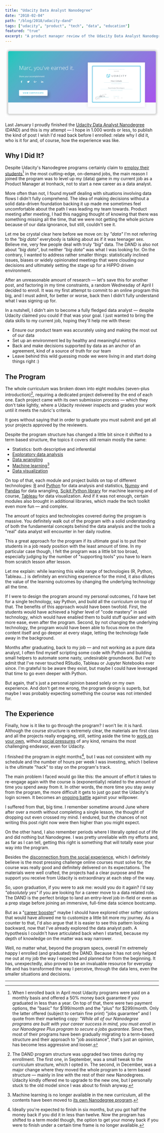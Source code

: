 ```yaml
---
title: "Udacity Data Analyst Nanodegree"
date: "2018-02-04"
path: "/blog/2018/udacity-dand"
tags: ["udacity", "product", "tech", "data", "education"]
featured: "true"
excerpt: "A product manager review of the Udacity Data Analyst Nanodegree."
---
```


![Udacity data science nanodegree](./udacity-dand.jpg "Udacity data science nanodegree")

Last January I proudly finished the [Udacity Data Analyst Nanodegree](https://www.udacity.com/course/data-analyst-nanodegree--nd002) (DAND) and this is my attempt — I hope in 1.000 words or less, to publish the kind of post I wish I'd read back before I enrolled: relate why I did it, who is it for and, of course, how the experience was like.


## Why I Did It?
Despite Udacity's Nanodegree programs certainly claim to [employ their students](https://www.udacity.com/success)[^1] in the most cutting-edge, on-demand jobs, the main reason I joined the program was to level up my (data) game in my current job as a Product Manager at Ironhack, not to start a new career as a data analyst.

More often than not, I found myself dealing with situations involving data flows I didn't fully comprehend. The idea of making decisions without a solid data-driven foundation backing it up made me sometimes feel uncomfortable about the path I was leading my team towards. Product meeting after meeting, I had this nagging thought of knowing that there was something missing all the time, that we were not getting the whole picture because of our data ignorance, but still, couldn't see it.

Let me be crystal clear here before we move on: by *"data"* I'm not referring to the *"big data"* everybody is talking about as if it was teenager sex. Believe me, very few people deal with truly *"big"* data. The DAND is also not about *"big data"*, but neither *"big data"* was what I was looking for. On the contrary, I wanted to address rather smaller things: statistically inclined issues, biases or widely opinionated meetings that were clouding our decisions and ultimately setting the stage up for a HiPPO driven environment.

After an unreasonable amount of research — let's save this for another post, and factoring in my time constraints, a random Wednesday of April I decided to enroll. It was my first attempt to commit to an online program this big, and I must admit, for better or worse, back then I didn't fully understand what I was signing up for.

In a nutshell, I didn't aim to become a fully fledged data analyst — despite Udacity claimed you could if that was your goal. I just wanted to bring the data skills to my current job, hoping they'll help me with these:

* Ensure our product team was accurately using and making the most out of our data
* Set up an environment led by healthy and meaningful metrics
* Back and make decisions supported by data as an anchor of an agreement, kind of a source of truth for our team
* Leave behind this wild guessing mode we were living in and start doing things right :)


## The Program
The whole curriculum was broken down into eight modules (seven-plus introduction)[^2], requiring a dedicated project delivered by the end of each one. Each project came with its own submission process — which they don't take lightly, where a Udacity reviewer inspects and grades your work until it meets the rubric's criteria.

It goes without saying that in order to graduate you must submit and get all your projects approved by the reviewers.

Despite the program structure has changed a little bit since it shifted to a term based structure, the topics it covers still remain mostly the same:

* Statistics: both descriptive and inferential
* [Exploratory data analysis](https://github.com/MarcCollado/wine)
* [Data wrangling](https://github.com/MarcCollado/open-street-map)
* [Machine learning](https://github.com/MarcCollado/enron)[^3]
* [Data visualization](https://public.tableau.com/profile/marccollado#!/vizhome/TitanicFinal_6/Titanic)

On top of that, each module and project builds on top of different technologies: [R](https://www.r-project.org/) and [Python](https://www.python.org/) for data analysis and statistics, [Numpy](http://www.numpy.org/) and [Pandas](https://pandas.pydata.org/) for data wrangling, [Scikit Python library](http://scikit-learn.org/stable/) for machine learning and of course, [Tableau](https://www.tableau.com/) for data visualization. And if it was not enough, certain modules also brought in additional libraries, which made the tech toolkit even more fun — and complex.

The amount of topics and technologies covered during the program is massive. You definitely walk out of the program with a solid understanding of both the fundamental concepts behind the data analysis and the tools a "real" data analyst will encounter in her daily routine.

This a great approach for the program if its ultimate goal is to put their students in a job ready position with the least amount of time. In my particular case though, I felt the program was a little bit too broad, especially judging by the number of "supporting tools" you have to learn from scratch lesson after lesson.

Let me explain: while learning this wide range of technologies (R, Python, Tableau…) is definitely an enriching experience for the mind, it also dilutes the value of the learning outcomes by changing the underlying technology all the time.

If I were to design the program around my personal outcomes, I'd have bet for a single technology, say Python, and build all the curriculum on top of that. The benefits of this approach would have been twofold. First, the students would have achieved a higher level of "code mastery" in said technology, which would have enabled them to build stuff quicker and with more ease, even after the program. Second, by not changing the underlying technology, the program would have been able to focus more on the content itself and go deeper at every stage, letting the technology fade away in the background.

Months after graduating, back to my job — and not working as a pure data analyst, I often find myself scripting some code with Python and building small helpers to automate some nasty, undesirable groundwork. But I've to admit that I've never touched RStudio, Tableau or Jupyter Notebooks ever since. I'm grateful to be aware they exist, but maybe I could have leveraged that time to go even deeper with Python.

But again, that's just a personal opinion based solely on my own experience. And don't get me wrong, the program design is superb, but maybe I was probably expecting something the course was not intended for.


## The Experience
Finally, how is it like to go through the program? I won't lie: it is hard. Although the course structure is extremely clear, the materials are first class and all the projects really engaging, still, setting aside the time to [work on your own](/blog/2017/alignment), without [social pressures](/blog/2017/building-our-community) of any kind, remains the most challenging endeavor, even for Udacity.

I finished the program in eight months[^4], but I was not consistent with my schedule and the number of hours per week I was investing, which I believe is the ultimate "hack" to stay on the program's track.

The main problem I faced would go like this: the amount of effort it takes to re-engage again with the course is (exponentially) related to the amount of time you spend away from it. In other words, the more time you stay away from the program, the more difficult it gets to just go past the Udacity's login screen. It becomes an [ongoing battle](/blog/2018/book-war-art) against your willpower.

I suffered from that, big time. I remember sometime around June where after over a month without completing a single lesson, the thought of dropping out even crossed my mind. I endured, but the chances of not writing this post right now were then higher than you might expect.

On the other hand, I also remember periods where I literally opted out of life and did nothing but Nanodegree. I was pretty unreliable with my efforts and, as far as I can tell, getting this right is something that will totally ease your way into the program.

Besides the [disconnection from the social experience](/blog/2017/alignment), which I definitely believe is the most pressing challenge online courses must solve for, the course was really good and definitely delivered on its expectations. The materials were well crafted, the projects had a clear purpose and the support you receive from Udacity is extraordinary at each step of the way.

So, upon graduation, if you were to ask me: would you do it again? I'd say *"absolutely yes"* if you are looking for a career move to a data related role. The DAND is the perfect bridge to land an entry-level job in-field or even as a prep stage before joining an immersive, full-time data science bootcamp.

But as a "[career booster](/blog/2016/hybrid-profile)" maybe I should have explored other softer options that would have allowed me to customize a little bit more my journey. As a counter to that, I'd also argue that it is easier to see this pattern looking backward, now that I've already explored the data analyst path. A hypothesis I couldn't have articulated back when I started, because my depth of knowledge on the matter was way narrower.

Well, no matter what, beyond the program specs, overall I'm extremely happy I enrolled (and graduated) the DAND. Because it has not only helped me out at my job the way I expected and planned for from the beginning. It has, unexpectedly, also proved to be an invaluable resource for everyday life and has transformed the way I perceive, through the data lens, even the smaller situations and decisions.

---
[^1]: When I enrolled back in April most Udacity programs were paid on a monthly basis and offered a 50% money back guarantee if you graduated in less than a year. On top of that, there were two payment options, the "basic" for $199/month and the "plus" for $299/month. Only the latter offered (subject to certain fine print) "jobs guarantee" and I quote from their marketing copy: *"While all of our Nanodegree programs are built with your career success in mind, you must enroll in our Nanodegree Plus program to secure a jobs guarantee.* Since then, most of their programs have been gradually migrating to a term-based structure and their approach to "job assistance", that's just an opinion, has become less aggressive and looser.

[^2]: The DAND program structure was upgraded two times during my enrollment. The first one, in September, was a small tweak to the curriculum structure, which I opted in. The second, in December, was a major change where they moved the whole program to a term based structure — mainly in line with the rest of their new Nanodegrees. Udacity kindly offered me to upgrade to the new one, but I personally stuck to the old model since I was about to finish anyway.

[^3]: Machine learning is no longer available in the new curriculum, all the contents have been moved to [its own Nanodegree program](https://eu.udacity.com/course/machine-learning-engineer-nanodegree--nd009).

[^4]: Ideally you're expected to finish in six months, but you got half the money back if you did it in less than twelve. Now the program has shifted to a term model though, the option to get your money back if you were to finish under a certain time frame is no longer available.